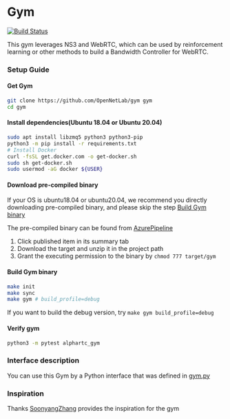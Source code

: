 # Gym

[![Build Status](https://dev.azure.com/OpenNetLab/ONL-github/_apis/build/status/OpenNetLab.gym?branchName=master)](https://dev.azure.com/OpenNetLab/ONL-github/_build/latest?definitionId=6&branchName=master)

This gym leverages NS3 and WebRTC, which can be used by reinforcement learning or other methods to build a Bandwidth Controller for WebRTC.

### Setup Guide

#### Get Gym

```sh
git clone https://github.com/OpenNetLab/gym gym
cd gym
```

#### Install dependencies(Ubuntu 18.04 or Ubuntu 20.04)

```sh
sudo apt install libzmq5 python3 python3-pip
python3 -m pip install -r requirements.txt
# Install Docker
curl -fsSL get.docker.com -o get-docker.sh
sudo sh get-docker.sh
sudo usermod -aG docker ${USER}
```

#### Download pre-compiled binary

If your OS is ubuntu18.04 or ubuntu20.04, we recommend you directly downloading pre-compiled binary, and please skip the step [Build Gym binary](#Build-Gym-binary)

The pre-compiled binary can be found from [AzurePipeline](https://dev.azure.com/OpenNetLab/ONL-github/_build/latest?definitionId=6&branchName=master)
1. Click published item in its summary tab
2. Download the target and unzip it in the project path
3. Grant the executing permission to the binary by `chmod 777 target/gym`

#### Build Gym binary

```sh
make init
make sync
make gym # build_profile=debug
```

If you want to build the debug version, try `make gym build_profile=debug`

#### Verify gym

```sh
python3 -m pytest alphartc_gym
```

### Interface description

You can use this Gym by a Python interface that was defined in [gym.py](alphartc_gym/gym.py)
### Inspiration

Thanks [SoonyangZhang](https://github.com/SoonyangZhang) provides the inspiration for the gym

